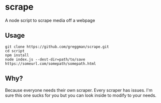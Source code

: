# scrape

A node script to scrape media off a webpage

## Usage

    git clone https://github.com/greggman/scrape.git
    cd script
    npm install
    node index.js --dest-dir=path/to/save https://someurl.com/somepath/somepath.html

## Why?

Because everyone needs their own scraper. Every scraper has issues. I'm sure
this one sucks for you but you can look inside to modify to your needs.


